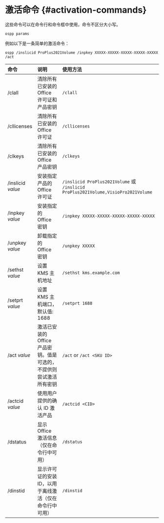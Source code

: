 # 激活命令 {#activation-commands}

这些命令可以在命令行和命令框中使用，命令不区分大小写。

``` batch
ospp params
```

例如以下是一条简单的激活命令：

``` batch
ospp /inslicid ProPlus2021Volume /inpkey XXXXX-XXXXX-XXXXX-XXXXX-XXXXX /act
```

| 命令 | 说明 | 使用方法 |
| :--  | :-- | :--  |
| /clall            | 清除所有已安装的 Office 许可证和产品密钥 | `/clall` |
| /cllicenses       | 清除所有已安装的 Office 许可证 | `/cllicenses` |
| /clkeys           | 清除所有已安装的 Office 产品密钥 | `/clkeys` |
| /inslicid *value* | 安装指定产品的 Office 许可证 | `/inslicid ProPlus2021Volume` 或 `/inslicid ProPlus2021Volume,VisioPro2021Volume` |
| /inpkey *value*   | 安装指定的 Office 密钥 | `/inpkey XXXXX-XXXXX-XXXXX-XXXXX-XXXXX` |
| /unpkey *value*   | 卸载指定的 Office 密钥 | `/unpkey XXXXX` |
| /sethst *value*   | 设置 KMS 主机地址 | `/sethst kms.example.com` |
| /setprt *value*   | 设置 KMS 主机端口，默认值: 1688 | `/setprt 1688` |
| /act *value*      | 激活已安装的 Office 产品密钥。值是可选的，不提供则尝试激活所有密钥 | `/act` or `/act <SKU ID>` |
| /actcid *value*   | 使用用户提供的确认 ID 激活产品  | `/actcid <CID>` |
| /dstatus          | 显示 Office 激活信息（仅在命令行中可用） | `/dstatus` |
| /dinstid          | 显示许可证的安装 ID，以用于离线激活（仅在命令行中可用） | `/dinstid` |
